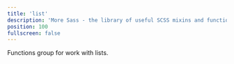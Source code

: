 ```yaml
---
title: 'list'
description: 'More Sass - the library of useful SCSS mixins and functions.'
position: 100
fullscreen: false
---
```


Functions group for work with lists.
